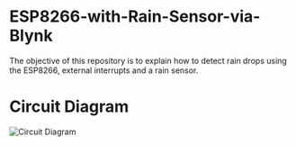 # ESP8266-with-Rain-Sensor-via-Blynk
The objective of this repository is to explain how to detect rain drops using the ESP8266, external interrupts and a rain sensor.
# Circuit Diagram
![Circuit Diagram](https://user-images.githubusercontent.com/123276353/215342924-b09e153f-d677-44f4-9f65-33343cebf2aa.png)
